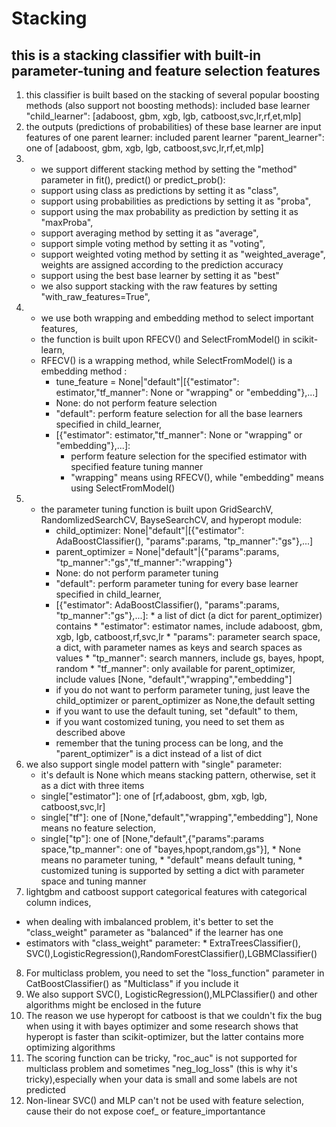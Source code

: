 # Stacking 
## this is a stacking classifier with built-in parameter-tuning and feature selection features 
1. this classifier is built based on the stacking of several popular boosting methods (also support not boosting methods):
        included base learner "child_learner": [adaboost, gbm, xgb, lgb, catboost,svc,lr,rf,et,mlp]
2. the outputs (predictions of probabilities) of these base learner are input features of one parent learner:
        included parent learner "parent_learner": one of [adaboost, gbm, xgb, lgb, catboost,svc,lr,rf,et,mlp]
3. *  we support different stacking method by setting the "method" parameter in fit(), predict() or predict_prob():
   *  support using class as predictions by setting it as "class",
   *  support using probabilities as predictions by setting it as "proba",
   *  support using the max probability as prediction by setting it as "maxProba",
   *  support averaging method by setting it as "average",
   *  support simple voting method by setting it as "voting",
   *  support weighted voting method by setting it as "weighted_average", weights are assigned according to the prediction accuracy
   *  support using the best base learner by setting it as "best"
   *  we also support stacking with the raw features by setting  "with_raw_features=True",
4. *  we use both wrapping and embedding method to select important features,
   *  the  function is built upon RFECV() and SelectFromModel() in scikit-learn,
   *  RFECV() is a wrapping method, while SelectFromModel() is a embedding method :
        *  tune_feature = None|"default"|[{"estimator": estimator,"tf_manner": None or "wrapping" or "embedding"},...]
        *  None: do not perform feature selection
        *  "default": perform feature selection for all the base learners specified in child_learner,
        *  [{"estimator": estimator,"tf_manner": None or "wrapping" or "embedding"},...]:
            *  perform feature selection for the specified estimator with specified feature tuning manner
            *  "wrapping" means using RFECV(), while "embedding" means using SelectFromModel()
5. *  the parameter tuning function is built upon GridSearchV, RandomlizedSearchCV, BayseSearchCV, and hyperopt module:
        *  child_optimizer: None|"default"|[{"estimator": AdaBoostClassifier(), "params":params, "tp_manner":"gs"},...]
        *  parent_optimizer = None|"default"|{"params":params, "tp_manner":"gs","tf_manner":"wrapping"}
        *  None: do not perform parameter tuning
        *  "default": perform parameter tuning for every base learner specified in child_learner,
        *  [{"estimator": AdaBoostClassifier(), "params":params, "tp_manner":"gs"},...]:
                    *  a list of dict (a dict for parent_optimizer) contains
                    *  "estimator": estimator names, include adaboost, gbm, xgb, lgb, catboost,rf,svc,lr
                    *  "params": parameter search space, a dict, with parameter names as keys and search spaces as values
                    *  "tp_manner": search manners, include gs, bayes, hpopt, random
                    *  "tf_manner": only available for parent_optimizer, include values [None, "default","wrapping","embedding"]
        *  if you do not want to perform parameter tuning, just leave the child_optimizer or parent_optimizer as None,the default setting
        *  if you want to use the default tuning, set "default" to them,
        *  if you want costomized tuning, you need to set them as described above
        *  remember that the tuning process can be long, and the "parent_optimizer" is a dict instead of a list of dict
6. we also support single model pattern with "single" parameter: 
    *  it's default is None which means stacking pattern, otherwise, set it as a dict with three items
    *  single["estimator"]: one of [rf,adaboost, gbm, xgb, lgb, catboost,svc,lr]
    *  single["tf"]: one of [None,"default","wrapping","embedding"], None means no feature selection,
    *  single["tp"]: one of [None,"default",{"params":params space,"tp_manner": one of "bayes,hpopt,random,gs"}], 
                    *  None means no parameter tuning, 
                    *  "default" means default tuning, 
                    *  customized tuning is supported by setting a dict with parameter space and tuning manner
7. lightgbm and catboost support categorical features with categorical column indices,
*  when dealing with imbalanced problem, it's better to set the "class_weight" parameter as "balanced" if the learner has one
*  estimators with "class_weight" parameter:
                      *  ExtraTreesClassifier(), SVC(),LogisticRegression(),RandomForestClassifier(),LGBMClassifier()
8. For multiclass problem, you need to set the "loss_function" parameter in CatBoostClassifier() as "Multiclass" if you include it
9. We also support SVC(), LogisticRegression(),MLPClassifier() and other algorithms might be enclosed in the future
10. The reason we use hyperopt for catboost is that we couldn't fix the bug when using it with bayes optimizer
    and some research shows that hyperopt is faster than scikit-optimizer, but the latter contains more optimizing algorithms
11. The scoring function can be tricky, "roc_auc" is not supported for multiclass problem and sometimes "neg_log_loss" (this is why it's tricky),especially when your data is small and some labels are not predicted
12. Non-linear SVC() and MLP can't not be used with feature selection, cause their do not expose coef_ or feature_importantance

